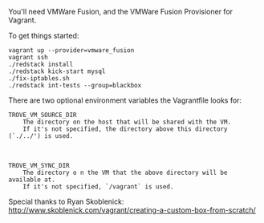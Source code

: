 You'll need VMWare Fusion, and the VMWare Fusion Provisioner for Vagrant.

To get things started:

    vagrant up --provider=vmware_fusion
    vagrant ssh
    ./redstack install
    ./redstack kick-start mysql
    ./fix-iptables.sh
    ./redstack int-tests --group=blackbox

There are two optional environment variables the Vagrantfile looks for:

    TROVE_VM_SOURCE_DIR
        The directory on the host that will be shared with the VM.
        If it's not specified, the directory above this directory (`./../') is used.
&nbsp;

    TROVE_VM_SYNC_DIR
        The directory o n the VM that the above directory will be available at.
        If it's not specified, `/vagrant` is used.


Special thanks to Ryan Skoblenick:
http://www.skoblenick.com/vagrant/creating-a-custom-box-from-scratch/
